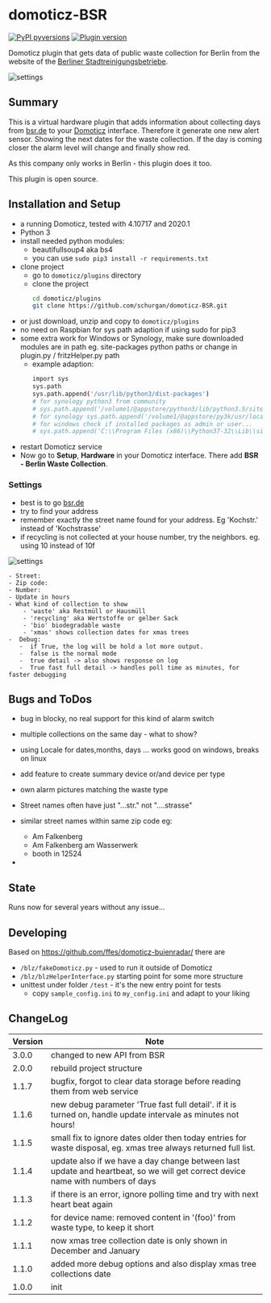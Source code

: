 # domoticz-BSR
[![PyPI pyversions](https://img.shields.io/badge/python-3.9-blue.svg)]() [![Plugin version](https://img.shields.io/badge/version-3.0.0.-red.svg)](https://github.com/schurgan/domoticz-BSR/branches/)

Domoticz plugin that gets data of public waste collection for Berlin from the website of the [Berliner Stadtreinigungsbetriebe](http://www.bsr.de/).

![settings](https://github.com/schurgan/domoticz-BSR/raw/master/resources/unit_all_warning.PNG)

## Summary
This is a virtual hardware plugin that adds information about collecting days  from [bsr.de](https://www.bsr.de/abfuhrkalender-20520.php)  to your [Domoticz](https://www.domoticz.com/) interface. 
Therefore it generate one new alert sensor. Showing the next dates for the waste collection. If the day is coming closer the alarm level will change and finally show red.

As this company only works in Berlin - this plugin does it too.

This plugin is open source.


## Installation and Setup
- a running Domoticz, tested with 4.10717 and 2020.1
- Python 3
- install needed python modules:
  - beautifullsoup4 aka bs4
  - you can use `sudo pip3 install -r requirements.txt` 
- clone project
    - go to `domoticz/plugins` directory 
    - clone the project
        ```bash
        cd domoticz/plugins
        git clone https://github.com/schurgan/domoticz-BSR.git
        ```
- or just download, unzip and copy to `domoticz/plugins` 
- no need on Raspbian for sys path adaption if using sudo for pip3
- some extra work for Windows or Synology, make sure downloaded modules are in path eg. site-packages python paths or change in plugin.py / fritzHelper.py path
  - example adaption:
    ```bash
    import sys
    sys.path
    sys.path.append('/usr/lib/python3/dist-packages')
    # for synology python3 from community
    # sys.path.append('/volume1/@appstore/python3/lib/python3.5/site-packages')
    # for synology sys.path.append('/volume1/@appstore/py3k/usr/local/lib/python3.5/site-packages')
    # for windows check if installed packages as admin or user...
    # sys.path.append('C:\\Program Files (x86)\\Python37-32\\Lib\\site-packages')
    ```
- restart Domoticz service
- Now go to **Setup**, **Hardware** in your Domoticz interface. There add
**BSR - Berlin Waste Collection**.
### Settings
   - best is to go  [bsr.de](https://www.bsr.de/abfuhrkalender-20520.php)
   - try to find your address
   - remember exactly the street name found for your address. Eg 'Kochstr.' instead of 'Kochstrasse'
   - if recycling is not collected at your house number, try the neighbors.  eg. using 10 instead of 10f

![settings](https://github.com/schurgan/domoticz-BSR/raw/master/resources/settings.PNG)


    - Street:
    - Zip code:
    - Number:
    - Update in hours
    - What kind of collection to show
        - 'waste' aka Restmüll or Hausmüll
        - 'recycling' aka Wertstoffe or gelber Sack
        - 'bio' biodegradable waste
        - 'xmas' shows collection dates for xmas trees
    -  Debug: 
       -  if True, the log will be hold a lot more output.
       -  false is the normal mode
       -  true detail -> also shows response on log
       -  True fast full detail -> handles poll time as minutes, for faster debugging
  
## Bugs and ToDos
- bug in blocky, no real support for this kind of alarm switch
- multiple collections on the same day - what to show?
- using Locale for dates,months, days ... works good on windows, breaks on linux
- add feature to create summary device or/and device per type
- own alarm pictures matching the waste type
- Street names often have just "...str." not "....strasse"
- similar street names within same zip code eg: 
    - Am Falkenberg 
    - Am Falkenberg am Wasserwerk
    - booth in 12524

- 

## State
Runs now for several years without any issue... 

## Developing
Based on https://github.com/ffes/domoticz-buienradar/ there are
- `/blz/fakeDomoticz.py` - used to run it outside of Domoticz
- `/blz/blzHelperInterface.py` starting point for some more structure
- unittest under folder `/test`  - it's the new entry point for tests
  - copy `sample_config.ini`  to `my_config.ini` and adapt to your liking  
## ChangeLog
| Version | Note                                                                                     |
| ------- | ---------------------------------------------------------------------------------------- |
| 3.0.0   | changed to new API from BSR |
| 2.0.0   | rebuild project structure |
| 1.1.7   | bugfix, forgot to clear data storage before reading them from web service |
| 1.1.6   | new debug parameter 'True fast full detail'. if it is turned on, handle update intervale as minutes not hours! |
| 1.1.5   | small fix to ignore dates older then today entries for waste disposal, eg. xmas tree always returned full list. |
| 1.1.4   | update also if we have a day change between last update and heartbeat, so we will get correct device name with numbers of days |
| 1.1.3   | if there is an error, ignore polling time and try with next heart beat again | 
| 1.1.2   | for device name: removed content in '(foo)' from waste type, to keep it short |
| 1.1.1   | now xmas tree collection date is only shown in December and January  |
| 1.1.0   | added more debug options and also display xmas tree collections date |
| 1.0.0   | init |
